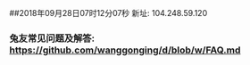 ##2018年09月28日07时12分07秒 新址: 104.248.59.120
### 兔友常见问题及解答: https://github.com/wanggonging/d/blob/w/FAQ.md
